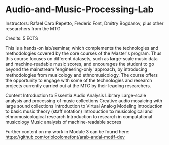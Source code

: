 # Audio-and-Music-Processing-Lab
Instructors: Rafael Caro Repetto, Frederic Font, Dmitry Bogdanov, plus other researchers from the MTG

Credits: 5 ECTS

This is a hands-on lab/seminar, which complements the technologies and methodologies covered by the core courses of the Master's program. Thus this course focuses on different datasets, such as large-scale music data and machine-readable music scores, and encourages the student to go beyond the mainstream 'engineering-only' approach, by introducing methodologies from musicology and ethnomusicology. The course offers the opportunity to engage with some of the technologies and research projects currently carried out at the MTG by their leading researchers.

Content
Introduction to Essentia Audio Analysis Library
Large-scale analysis and processing of music collections
Creative audio mosaicing with large sound collections
Introduction to Virtual Analog Modeling
Introduction to basic music theory (staff notation)
Introduction to musicological and ethnomusicological research
Introduction to research in computational musicology
Music analysis of machine-readable scores

Further content on my work in Module 3 can be found here: https://github.com/oriolcolomefont/arab-andal-motif-dev